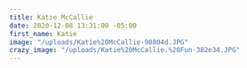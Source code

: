 ```yaml
---
title: Katie McCallie
date: 2020-12-08 13:31:00 -05:00
first_name: Katie
image: "/uploads/Katie%20McCallie-98804d.JPG"
crazy_image: "/uploads/Katie%20McCallie.%20Fun-382e34.JPG"
---
```


